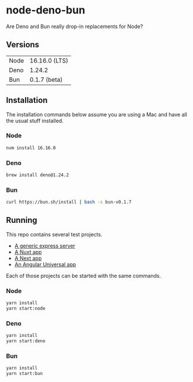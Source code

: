 # node-deno-bun
Are Deno and Bun really drop-in replacements for Node?

## Versions
|||
| ---- | ------------- |
| Node | 16.16.0 (LTS) | 
| Deno | 1.24.2        |
| Bun  | 0.1.7 (beta)  |

## Installation
The installation commands below assume you are using a Mac and have all the usual stuff installed.

### Node
```sh
nvm install 16.16.0
```

### Deno
```sh
brew install deno@1.24.2
```

### Bun
```sh
curl https://bun.sh/install | bash -s bun-v0.1.7
```

## Running
This repo contains several test projects.
- [A generic express server](express)
- [A Nuxt app](nuxt)
- [A Next app](next)
- [An Angular Universal app](angular-universal)

Each of those projects can be started with the same commands.
### Node
```sh
yarn install
yarn start:node
```

### Deno
```sh
yarn install
yarn start:deno
```

### Bun
```sh
yarn install
yarn start:bun
```
